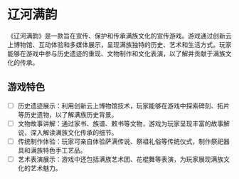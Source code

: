 # 辽河满韵

《辽河满韵》是一款旨在宣传、保护和传承满族文化的宣传游戏。游戏通过创新云上博物馆、互动体验和多媒体展示，呈现满族独特的历史、艺术和生活方式。玩家能够在游戏中参与历史遗迹的重现、文物制作和文化表演，以了解并贡献于满族文化的传承。

## 游戏特色

- [ ] 历史遗迹展示：利用创新云上博物馆技术，玩家能够在游戏中探索碑刻、拓片等历史遗物，以了解满族历史背景。
- [ ] 文物故事讲解：通过家书、族谱、敕书等文物，游戏为玩家呈现丰富的故事解说，深入解读满族文化传承的细节。
- [ ] 传统制作体验：玩家可亲自体验萨满传说、祭祖礼俗等传统仪式，制作祭祀器具和满族特色手工艺品。
- [ ] 艺术表演展示：游戏中还包括满族艺术团、花棍舞等表演，为玩家展现满族文化的艺术魅力。
